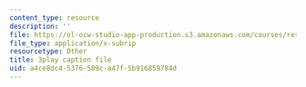 ```yaml
---
content_type: resource
description: ''
file: https://ol-ocw-studio-app-production.s3.amazonaws.com/courses/res-6-012-introduction-to-probability-spring-2018/a4ce8dc45376509ca47f5b916859784d_xi_iT9Rh434.vtt
file_type: application/x-subrip
resourcetype: Other
title: 3play caption file
uid: a4ce8dc4-5376-509c-a47f-5b916859784d
---
```

